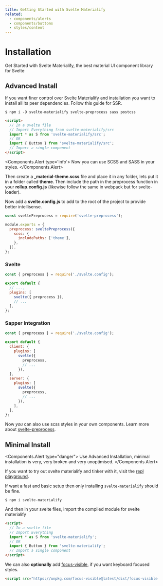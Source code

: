 ```yaml
---
title: Getting Started with Svelte Materialify
related:
  - components/alerts
  - components/buttons
  - styles/content
---
```


# Installation

Get Started with Svelte Materialify, the best material UI component library for Svelte

## Advanced Install

If you want finer control over Svelte Materialify and installation you want to install all its peer dependencies. Follow this guide for SSR.

```shell
$ npm i -D svelte-materialify svelte-preprocess sass postcss
```

```html
<script>
  // In a svelte file
  // Import Everything from svelte-materialify/src
  import * as S from 'svelte-materialify/src';
  // OR
  import { Button } from 'svelte-materialify/src';
  // Import a single component
</script>
```

<Components.Alert type='info'>
Now you can use SCSS and SASS in your styles.
</Components.Alert>

Then create a **\_material-theme.scss** file and place it in any folder, lets put it in a folder called **theme**. Then include the path in the preprocess function in your **rollup.config.js** (likewise follow the same in webpack but for svelte-loader).

Now add a **svelte.config.js** to add to the root of the project to provide better intellisense.

```js
const sveltePreprocess = require('svelte-preprocess');

module.exports = {
  preprocess: sveltePreprocess({
    scss: {
      includePaths: ['theme'],
    },
  }),
};
```

### Svelte

```js
const { preprocess } = require('./svelte.config');

export default {
  // ...,
  plugins: [
    svelte({ preprocess }),
    // ...
  ],
};
```

### Sapper Integration

```js
const { preprocess } = require('./svelte.config');

export default {
  client: {
    plugins: [
      svelte({
        preprocess,
        // ...
      }),
  },
  server: {
    plugins: [
      svelte({
        preprocess,
        // ...
      }),
    ],
  },
};
```

Now _you_ can also use scss styles in your own components. Learn more about
[svelte-preprocess](https://github.com/sveltejs/svelte-preprocess/blob/master/docs/usage.md).

## Minimal Install

<Components.Alert type="danger">
Use Advanced Installation, minimal installation is very, very broken and very unoptimised.
</Components.Alert>

If you want to try out svelte materialify and tinker with it, visit the [repl playground](https://svelte.dev/repl/2c55788d8ffd4458bfe9bcb5f58956db).

If want a fast and basic setup then only installing `svelte-materialify` should be fine.

```shell
$ npm i svelte-materialify
```

And then in your svelte files, import the compiled module for svelte materialify

```html
<script>
  // In a svelte file
  // Import Everything
  import * as S from 'svelte-materialify';
  // OR
  import { Button } from 'svelte-materialify';
  // Import a single component
</script>
```

We can also **optionally** add [focus-visible](https://github.com/WICG/focus-visible), if you want keyboard focused styles.

```html
<script src="https://unpkg.com/focus-visible@latest/dist/focus-visible.min.js"></script>
```
